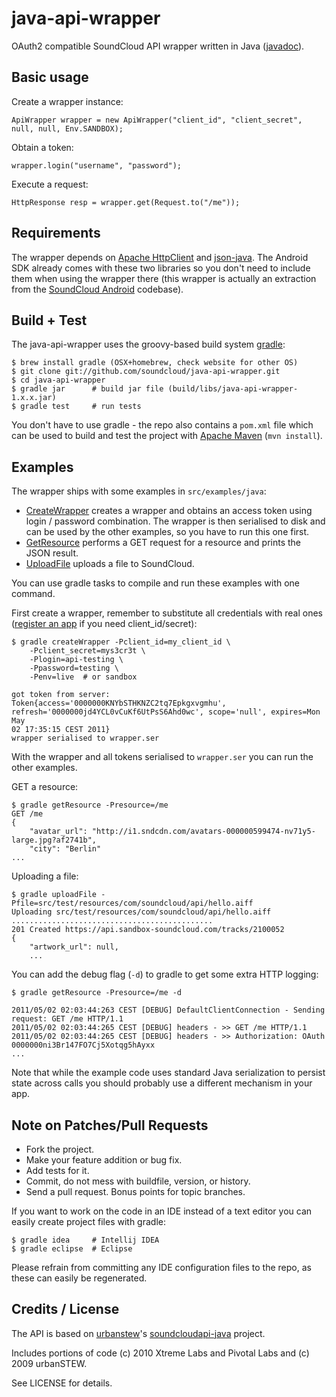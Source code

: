 # java-api-wrapper

OAuth2 compatible SoundCloud API wrapper written in Java ([javadoc][]).

## Basic usage

Create a wrapper instance:

    ApiWrapper wrapper = new ApiWrapper("client_id", "client_secret", null, null, Env.SANDBOX);

Obtain a token:

    wrapper.login("username", "password");

Execute a request:

    HttpResponse resp = wrapper.get(Request.to("/me"));

## Requirements

The wrapper depends on [Apache HttpClient][] and [json-java][]. The Android SDK
already comes with these two libraries so you don't need to include them when
using the wrapper there (this wrapper is actually an extraction from
the [SoundCloud Android][] codebase).

## Build + Test

The java-api-wrapper uses the groovy-based build system [gradle][]:

    $ brew install gradle (OSX+homebrew, check website for other OS)
    $ git clone git://github.com/soundcloud/java-api-wrapper.git
    $ cd java-api-wrapper
    $ gradle jar      # build jar file (build/libs/java-api-wrapper-1.x.x.jar)
    $ gradle test     # run tests

You don't have to use gradle - the repo also contains a `pom.xml` file which
can be used to build and test the project with [Apache Maven][] (`mvn install`).

## Examples

The wrapper ships with some examples in `src/examples/java`:

  * [CreateWrapper][] creates a wrapper and obtains an access token using
  login / password combination. The wrapper is then serialised to disk and can be used by the
  other examples, so you have to run this one first.
  * [GetResource][] performs a GET request for a resource and prints the
  JSON result.
  * [UploadFile][] uploads a file to SoundCloud.

You can use gradle tasks to compile and run these examples with one command.

First create a wrapper, remember to substitute all credentials with real ones
([register an app][register-app] if you need client_id/secret):

    $ gradle createWrapper -Pclient_id=my_client_id \
        -Pclient_secret=mys3cr3t \
        -Plogin=api-testing \
        -Ppassword=testing \
        -Penv=live  # or sandbox

    got token from server: Token{access='0000000KNYbSTHKNZC2tq7Epkgxvgmhu', refresh='0000000jd4YCL0vCuKf6UtPsS6Ahd0wc', scope='null', expires=Mon May
    02 17:35:15 CEST 2011}
    wrapper serialised to wrapper.ser

With the wrapper and all tokens serialised to `wrapper.ser` you can run the
other examples.

GET a resource:

    $ gradle getResource -Presource=/me
    GET /me
    {
        "avatar_url": "http://i1.sndcdn.com/avatars-000000599474-nv71y5-large.jpg?af2741b",
        "city": "Berlin"
    ...

Uploading a file:

    $ gradle uploadFile -Pfile=src/test/resources/com/soundcloud/api/hello.aiff
    Uploading src/test/resources/com/soundcloud/api/hello.aiff
    .............................................
    201 Created https://api.sandbox-soundcloud.com/tracks/2100052
    {
        "artwork_url": null,
        ...

You can add the debug flag (`-d`) to gradle to get some extra HTTP logging:

    $ gradle getResource -Presource=/me -d

    2011/05/02 02:03:44:263 CEST [DEBUG] DefaultClientConnection - Sending request: GET /me HTTP/1.1
    2011/05/02 02:03:44:265 CEST [DEBUG] headers - >> GET /me HTTP/1.1
    2011/05/02 02:03:44:265 CEST [DEBUG] headers - >> Authorization: OAuth 0000000ni3Br147FO7Cj5Xotqg5hAyxx
    ...

Note that while the example code uses standard Java serialization to persist
state across calls you should probably use a different mechanism in your app.

## Note on Patches/Pull Requests

  * Fork the project.
  * Make your feature addition or bug fix.
  * Add tests for it.
  * Commit, do not mess with buildfile, version, or history.
  * Send a pull request. Bonus points for topic branches.

If you want to work on the code in an IDE instead of a text editor you can
easily create project files with gradle:

    $ gradle idea     # Intellij IDEA
    $ gradle eclipse  # Eclipse

Please refrain from committing any IDE configuration files to the repo, as
these can easily be regenerated.

## Credits / License

The API is based on [urbanstew][]'s [soundcloudapi-java][] project.

Includes portions of code (c) 2010 Xtreme Labs and Pivotal Labs and (c) 2009 urbanSTEW.

See LICENSE for details.

[gradle]: http://www.gradle.org/
[urbanstew]: http://urbanstew.org/
[Apache HttpClient]: http://hc.apache.org/httpcomponents-client-ga/
[json-java]: http://json.org/java/
[javadoc]: http://soundcloud.github.com/java-api-wrapper/javadoc/com/soundcloud/api/package-summary.html
[soundcloudapi-java]: http://code.google.com/p/soundcloudapi-java/
[CreateWrapper]: https://github.com/soundcloud/java-api-wrapper/blob/master/src/examples/java/com/soundcloud/api/examples/CreateWrapper.java
[GetResource]: https://github.com/soundcloud/java-api-wrapper/blob/master/src/examples/java/com/soundcloud/api/examples/GetResource.java
[UploadFile]: https://github.com/soundcloud/java-api-wrapper/blob/master/src/examples/java/com/soundcloud/api/examples/UploadFile.java
[SoundCloud Android]: https://market.android.com/details?id=com.soundcloud.android
[register-app]: http://soundcloud.com/you/apps/new
[Apache Maven]: http://maven.apache.org/
